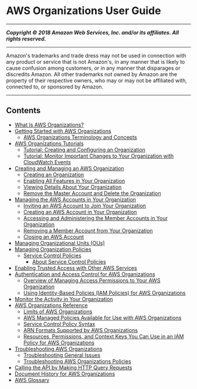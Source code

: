 # AWS Organizations User Guide

-----
*****Copyright &copy; 2018 Amazon Web Services, Inc. and/or its affiliates. All rights reserved.*****

-----
Amazon's trademarks and trade dress may not be used in 
     connection with any product or service that is not Amazon's, 
     in any manner that is likely to cause confusion among customers, 
     or in any manner that disparages or discredits Amazon. All other 
     trademarks not owned by Amazon are the property of their respective
     owners, who may or may not be affiliated with, connected to, or 
     sponsored by Amazon.

-----
## Contents
+ [What Is AWS Organizations?](orgs_introduction.md)
+ [Getting Started with AWS Organizations](orgs_getting-started.md)
   + [AWS Organizations Terminology and Concepts](orgs_getting-started_concepts.md)
+ [AWS Organizations Tutorials](orgs_tutorials.md)
   + [Tutorial: Creating and Configuring an Organization](orgs_tutorials_basic.md)
   + [Tutorial: Monitor Important Changes to Your Organization with CloudWatch Events](orgs_tutorials_cwe.md)
+ [Creating and Managing an AWS Organization](orgs_manage_org.md)
   + [Creating an Organization](orgs_manage_create.md)
   + [Enabling All Features in Your Organization](orgs_manage_org_support-all-features.md)
   + [Viewing Details About Your Organization](orgs_manage_org_details.md)
   + [Remove the Master Account and Delete the Organization](orgs_manage_org_delete.md)
+ [Managing the AWS Accounts in Your Organization](orgs_manage_accounts.md)
   + [Inviting an AWS Account to Join Your Organization](orgs_manage_accounts_invites.md)
   + [Creating an AWS Account in Your Organization](orgs_manage_accounts_create.md)
   + [Accessing and Administering the Member Accounts in Your Organization](orgs_manage_accounts_access.md)
   + [Removing a Member Account from Your Organization](orgs_manage_accounts_remove.md)
   + [Closing an AWS Account](orgs_manage_accounts_close.md)
+ [Managing Organizational Units (OUs)](orgs_manage_ous.md)
+ [Managing Organization Policies](orgs_manage_policies.md)
   + [Service Control Policies](orgs_manage_policies_scp.md)
      + [About Service Control Policies](orgs_manage_policies_about-scps.md)
+ [Enabling Trusted Access with Other AWS Services](orgs_integrate_services.md)
+ [Authentication and Access Control for AWS Organizations](orgs_permissions.md)
   + [Overview of Managing Access Permissions to Your AWS Organization](orgs_permissions_overview.md)
   + [Using Identity-Based Policies (IAM Policies) for AWS Organizations](orgs_permissions_iam-policies.md)
+ [Monitor the Activity in Your Organization](orgs_monitoring.md)
+ [AWS Organizations Reference](orgs_reference.md)
   + [Limits of AWS Organizations](orgs_reference_limits.md)
   + [AWS Managed Policies Available for Use with AWS Organizations](orgs_reference_available-policies.md)
   + [Service Control Policy Syntax](orgs_reference_scp-syntax.md)
   + [ARN Formats Supported by AWS Organizations](orgs_reference_arn-formats.md)
   + [Resources, Permissions, and Context Keys You Can Use in an IAM Policy for AWS Organizations](orgs_reference_iam-permissions.md)
+ [Troubleshooting AWS Organizations](orgs_troubleshoot.md)
   + [Troubleshooting General Issues](orgs_troubleshoot_general.md)
   + [Troubleshooting AWS Organizations Policies](org_troubleshoot_policies.md)
+ [Calling the API by Making HTTP Query Requests](orgs_query-requests.md)
+ [Document History for AWS Organizations](document-history.md)
+ [AWS Glossary](glossary.md)